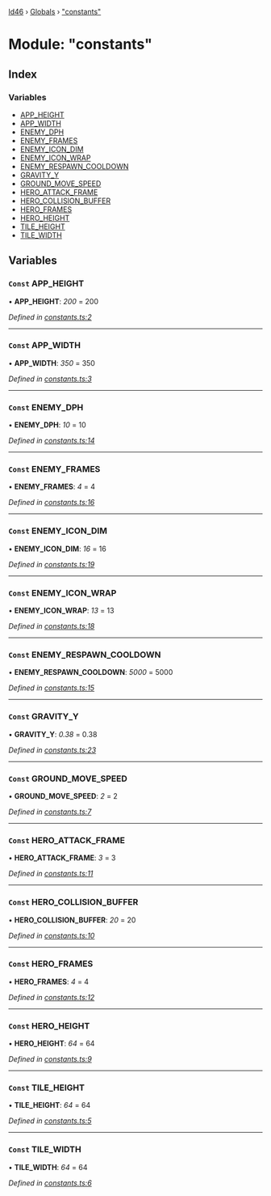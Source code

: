 [ld46](../README.md) › [Globals](../globals.md) › ["constants"](_constants_.md)

# Module: "constants"

## Index

### Variables

* [APP_HEIGHT](_constants_.md#const-app_height)
* [APP_WIDTH](_constants_.md#const-app_width)
* [ENEMY_DPH](_constants_.md#const-enemy_dph)
* [ENEMY_FRAMES](_constants_.md#const-enemy_frames)
* [ENEMY_ICON_DIM](_constants_.md#const-enemy_icon_dim)
* [ENEMY_ICON_WRAP](_constants_.md#const-enemy_icon_wrap)
* [ENEMY_RESPAWN_COOLDOWN](_constants_.md#const-enemy_respawn_cooldown)
* [GRAVITY_Y](_constants_.md#const-gravity_y)
* [GROUND_MOVE_SPEED](_constants_.md#const-ground_move_speed)
* [HERO_ATTACK_FRAME](_constants_.md#const-hero_attack_frame)
* [HERO_COLLISION_BUFFER](_constants_.md#const-hero_collision_buffer)
* [HERO_FRAMES](_constants_.md#const-hero_frames)
* [HERO_HEIGHT](_constants_.md#const-hero_height)
* [TILE_HEIGHT](_constants_.md#const-tile_height)
* [TILE_WIDTH](_constants_.md#const-tile_width)

## Variables

### `Const` APP_HEIGHT

• **APP_HEIGHT**: *200* = 200

*Defined in [constants.ts:2](https://github.com/jrod-disco/ld46-keepalive/blob/5db6013/src/constants.ts#L2)*

___

### `Const` APP_WIDTH

• **APP_WIDTH**: *350* = 350

*Defined in [constants.ts:3](https://github.com/jrod-disco/ld46-keepalive/blob/5db6013/src/constants.ts#L3)*

___

### `Const` ENEMY_DPH

• **ENEMY_DPH**: *10* = 10

*Defined in [constants.ts:14](https://github.com/jrod-disco/ld46-keepalive/blob/5db6013/src/constants.ts#L14)*

___

### `Const` ENEMY_FRAMES

• **ENEMY_FRAMES**: *4* = 4

*Defined in [constants.ts:16](https://github.com/jrod-disco/ld46-keepalive/blob/5db6013/src/constants.ts#L16)*

___

### `Const` ENEMY_ICON_DIM

• **ENEMY_ICON_DIM**: *16* = 16

*Defined in [constants.ts:19](https://github.com/jrod-disco/ld46-keepalive/blob/5db6013/src/constants.ts#L19)*

___

### `Const` ENEMY_ICON_WRAP

• **ENEMY_ICON_WRAP**: *13* = 13

*Defined in [constants.ts:18](https://github.com/jrod-disco/ld46-keepalive/blob/5db6013/src/constants.ts#L18)*

___

### `Const` ENEMY_RESPAWN_COOLDOWN

• **ENEMY_RESPAWN_COOLDOWN**: *5000* = 5000

*Defined in [constants.ts:15](https://github.com/jrod-disco/ld46-keepalive/blob/5db6013/src/constants.ts#L15)*

___

### `Const` GRAVITY_Y

• **GRAVITY_Y**: *0.38* = 0.38

*Defined in [constants.ts:23](https://github.com/jrod-disco/ld46-keepalive/blob/5db6013/src/constants.ts#L23)*

___

### `Const` GROUND_MOVE_SPEED

• **GROUND_MOVE_SPEED**: *2* = 2

*Defined in [constants.ts:7](https://github.com/jrod-disco/ld46-keepalive/blob/5db6013/src/constants.ts#L7)*

___

### `Const` HERO_ATTACK_FRAME

• **HERO_ATTACK_FRAME**: *3* = 3

*Defined in [constants.ts:11](https://github.com/jrod-disco/ld46-keepalive/blob/5db6013/src/constants.ts#L11)*

___

### `Const` HERO_COLLISION_BUFFER

• **HERO_COLLISION_BUFFER**: *20* = 20

*Defined in [constants.ts:10](https://github.com/jrod-disco/ld46-keepalive/blob/5db6013/src/constants.ts#L10)*

___

### `Const` HERO_FRAMES

• **HERO_FRAMES**: *4* = 4

*Defined in [constants.ts:12](https://github.com/jrod-disco/ld46-keepalive/blob/5db6013/src/constants.ts#L12)*

___

### `Const` HERO_HEIGHT

• **HERO_HEIGHT**: *64* = 64

*Defined in [constants.ts:9](https://github.com/jrod-disco/ld46-keepalive/blob/5db6013/src/constants.ts#L9)*

___

### `Const` TILE_HEIGHT

• **TILE_HEIGHT**: *64* = 64

*Defined in [constants.ts:5](https://github.com/jrod-disco/ld46-keepalive/blob/5db6013/src/constants.ts#L5)*

___

### `Const` TILE_WIDTH

• **TILE_WIDTH**: *64* = 64

*Defined in [constants.ts:6](https://github.com/jrod-disco/ld46-keepalive/blob/5db6013/src/constants.ts#L6)*
